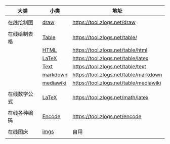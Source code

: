 

| 大类         | 小类                                               | 地址                                  |
| ------------ | -------------------------------------------------- | ------------------------------------- |
|              |                                                    |                                       |
| 在线绘制图   | [draw](https://tool.zlogs.net/draw)                 | https://tool.zlogs.net/draw            |
|              |                                                    |                                       |
| 在线绘制表格 | [Table](https://tool.zlogs.net/table/)             | https://tool.zlogs.net/table/         |
|              | [HTML](https://tool.zlogs.net/table/html)          | https://tool.zlogs.net/table/html     |
|              | [LaTeX](https://tool.zlogs.net/table/latex)        | https://tool.zlogs.net/table/latex    |
|              | [Text](https://tool.zlogs.net/table/text)           | https://tool.zlogs.net/table/text      |
|              | [markdown](https://tool.zlogs.net/table/markdown)   | https://tool.zlogs.net/table/markdown  |
|              | [mediawiki](https://tool.zlogs.net/table/mediawiki) | https://tool.zlogs.net/table/mediawiki |
|              |                                                    |                                       |
| 在线数学公式 | [LaTeX](https://tool.zlogs.net/math/latex)         | https://tool.zlogs.net/math/latex     |
|              |                                                    |                                       |
| 在线各种编码 | [Encode](https://tool.zlogs.net/encode)            | https://tool.zlogs.net/encode         |
|              |                                                    |                                       |
| 在线图床     | [imgs](https://imgs.zlogs.net)                     | 自用                                  |
|              |                                                    |                                       |

